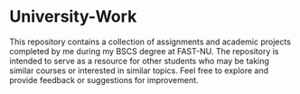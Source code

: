 # University-Work
This repository contains a collection of assignments and academic projects completed by me during my BSCS degree at FAST-NU. The repository is intended to serve as a resource for other students who may be taking similar courses or interested in similar topics. Feel free to explore and provide feedback or suggestions for improvement. 
